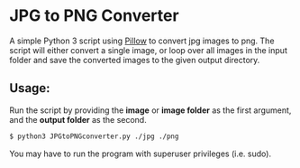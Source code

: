 # JPG to PNG Converter
A simple Python 3 script using [Pillow](https://pypi.org/project/Pillow/) to convert jpg images to png. The script will either convert a single image, or loop over all images in the input folder and save the converted images to the given output directory.

## Usage:
Run the script by providing the **image** or **image folder** as the first argument, and the **output folder** as the second.
```bash
$ python3 JPGtoPNGconverter.py ./jpg ./png
```  
You may have to run the program with superuser privileges (i.e. sudo).